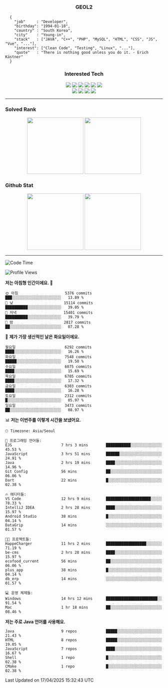 <div align="center">

  ### GEOL2
</div>

```
  {
    "job"     : "Developer",
    "birthday": "1994-01-18",
    "country" : "South Korea",
    "city"    : "Young-in",
    "stack"   : ["JAVA", "C++", "PHP", "MySQL", "HTML", "CSS", "JS", "Vue", "..."],
    "interest": ["Clean Code", "Testing", "Linux", "..."], 
    "quote"   : "There is nothing good unless you do it. - Erich Kästner"
  }
  ```
  
<div align="center">
  
  ### Interested Tech
  
  <img src="https://img.shields.io/badge/Laravel-F05340?style=flat-square&logo=Laravel&logoColor=white">
  <img src="https://img.shields.io/badge/SpringBoot-6DB33F?style=flat-square&logo=SpringBoot&logoColor=white">
  <img src="https://img.shields.io/badge/-NestJs-ea2845?style=flat-square&logo=nestjs&logoColor=white">
  <img src="https://img.shields.io/badge/Express-000000?style=flat-square&logo=Express&logoColor=white">
  <img src="https://img.shields.io/badge/Three.js-000000?style=flat-square&logo=Three.js&logoColor=white">
  <img src="https://img.shields.io/badge/OpenAI-%23412991?style=flat-square&logo=openai&logoColor=white">
  <br>
  <img src="https://img.shields.io/badge/Java-ED8B00?style=flat-square&logo=openjdk&logoColor=white">
  <img src="https://img.shields.io/badge/JavaScript-F7DF1E?style=flat-square&logo=JavaScript&logoColor=black">
  <img src="https://img.shields.io/badge/TypeScript-007acc?style=flat-square&logo=TypeScript&logoColor=black">
  <img src="https://img.shields.io/badge/MySQL-4479A1?style=flat-square&logo=mysql&logoColor=white"><br>

</div>

------------

  ### Solved Rank
  
  <div align="center">
    <img height="180em" src="https://mazassumnida.wtf/api/v2/generate_badge?boj=geol2">
    <img height="180em" src="https://leetcard.jacoblin.cool/Geol2?theme=light&font=Gugi&border=0&radius=20">
  </div>
  
  ### Github Stat 
  <div align="center">
    <img height="180em" src="https://github-readme-stats-git-masterrstaa-rickstaa.vercel.app/api?username=geol2&show_icons=true&theme=dark">
    <img height="180em" src="https://github-readme-stats-git-masterrstaa-rickstaa.vercel.app/api/top-langs/?username=geol2&show_icons=true&hide=css,scss,html&layout=compact&theme=dark&count_private=true&langs_count=8">
  </div>
  
------------
<!--START_SECTION:waka-->
![Code Time](http://img.shields.io/badge/Code%20Time-4%2C077%20hrs%2035%20mins-blue)

![Profile Views](http://img.shields.io/badge/Profile%20Views-0-blue)

**저는 아침형 인간이에요. 🐤** 

```text
🌞 아침                     5376 commits        ███░░░░░░░░░░░░░░░░░░░░░░   13.89 % 
🌆 낮　                     15114 commits       ██████████░░░░░░░░░░░░░░░   39.05 % 
🌃 저녁                     15401 commits       ██████████░░░░░░░░░░░░░░░   39.79 % 
🌙 밤　                     2817 commits        ██░░░░░░░░░░░░░░░░░░░░░░░   07.28 % 
```
📅 **제가 가장 생산적인 날은 화요일이에요.** 

```text
월요일                      6292 commits        ████░░░░░░░░░░░░░░░░░░░░░   16.26 % 
화요일                      7548 commits        █████░░░░░░░░░░░░░░░░░░░░   19.50 % 
수요일                      6075 commits        ████░░░░░░░░░░░░░░░░░░░░░   15.69 % 
목요일                      6705 commits        ████░░░░░░░░░░░░░░░░░░░░░   17.32 % 
금요일                      6303 commits        ████░░░░░░░░░░░░░░░░░░░░░   16.28 % 
토요일                      2312 commits        █░░░░░░░░░░░░░░░░░░░░░░░░   05.97 % 
일요일                      3473 commits        ██░░░░░░░░░░░░░░░░░░░░░░░   08.97 % 
```


📊 **저는 이번주를 이렇게 시간을 보냈어요.** 

```text
🕑︎ Timezone: Asia/Seoul

💬 프로그래밍 언어들: 
EJS                      7 hrs 3 mins        ███████████░░░░░░░░░░░░░░   45.53 % 
JavaScript               3 hrs 51 mins       ██████░░░░░░░░░░░░░░░░░░░   24.91 % 
Java                     2 hrs 19 mins       ████░░░░░░░░░░░░░░░░░░░░░   14.96 % 
Git Config               56 mins             ██░░░░░░░░░░░░░░░░░░░░░░░   06.06 % 
Dart                     22 mins             █░░░░░░░░░░░░░░░░░░░░░░░░   02.38 % 

🔥 에디터들: 
VS Code                  12 hrs 9 mins       ████████████████████░░░░░   78.33 % 
IntelliJ IDEA            2 hrs 28 mins       ████░░░░░░░░░░░░░░░░░░░░░   15.97 % 
Android Studio           38 mins             █░░░░░░░░░░░░░░░░░░░░░░░░   04.14 % 
DataGrip                 14 mins             ░░░░░░░░░░░░░░░░░░░░░░░░░   01.57 % 

🐱‍💻 프로젝트들: 
HappeCharger             11 hrs 2 mins       ██████████████████░░░░░░░   71.19 % 
be-cms                   2 hrs 28 mins       ████░░░░░░░░░░░░░░░░░░░░░   15.97 % 
ecofood_current          56 mins             ██░░░░░░░░░░░░░░░░░░░░░░░   06.06 % 
plus_app                 38 mins             █░░░░░░░░░░░░░░░░░░░░░░░░   04.14 % 
db_erp                   14 mins             ░░░░░░░░░░░░░░░░░░░░░░░░░   01.57 % 

💻 운영 체제들: 
Windows                  14 hrs 12 mins      ███████████████████████░░   91.54 % 
Mac                      1 hr 18 mins        ██░░░░░░░░░░░░░░░░░░░░░░░   08.46 % 
```

**저는 주로 Java 언어를 사용해요.** 

```text
Java                     9 repos             █████░░░░░░░░░░░░░░░░░░░░   21.43 % 
HTML                     8 repos             █████░░░░░░░░░░░░░░░░░░░░   19.05 % 
JavaScript               7 repos             ████░░░░░░░░░░░░░░░░░░░░░   16.67 % 
Shell                    1 repo              █░░░░░░░░░░░░░░░░░░░░░░░░   02.38 % 
CMake                    1 repo              █░░░░░░░░░░░░░░░░░░░░░░░░   02.38 % 
```




 Last Updated on 17/04/2025 15:32:43 UTC
<!--END_SECTION:waka-->

<div align="center">
  
  <!-- [![Hits](https://hits.seeyoufarm.com/api/count/incr/badge.svg?url=https%3A%2F%2Fgithub.com%2Fgeol2&count_bg=%2379C83D&title_bg=%23555555&icon=myspace.svg&icon_color=%23E7E7E7&title=hits&edge_flat=false)](https://hits.seeyoufarm.com) -->
  
</div>

<!--
**Geol2/Geol2** is a ✨ _special_ ✨ repository because its `README.md` (this file) appears on your GitHub profile.

Here are some ideas to get you started:
- 🔭 I’m currently working on ...
- 🌱 I’m currently learning ...
- 👯 I’m looking to collaborate on ...
- 🤔 I’m looking for help with ...
- 💬 Ask me about ...
- 📫 How to reach me: ...
- 😄 Pronouns: ...
- ⚡ Fun fact: ...
-->
